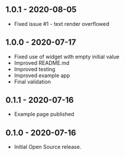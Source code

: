 ## 1.0.1 - 2020-08-05

* Fixed issue #1 - text render overflowed

## 1.0.0 - 2020-07-17

* Fixed use of widget with empty initial value
* Improved README.md
* Improved testing
* Improved example app
* Final validation

## 0.1.1 - 2020-07-16

* Example page published
  
## 0.1.0 - 2020-07-16

* Initial Open Source release.
